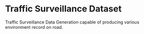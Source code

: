 # Traffic Surveillance Dataset
Traffic Surveillance Data Generation capable of producing various environment record on road.
